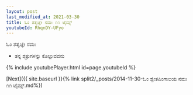 ```yaml
---
layout: post
last_modified_at: 2021-03-30
title: ಓಂ ಶತೃಜ್ಞೇ ನಮಃ ೧೧ ಟೈಮ್ಸ್
youtubeId: RhqnDY-UFyo
---
```

 
 
 ಓಂ ಶತೃಜ್ಞೇ ನಮಃ  
 
 -  ತನ್ನ ಶತ್ರುಗಳನ್ನು ಕೊಲ್ಲುವವನು 
 
  
 
  
 
 
 
 
 
 


{% include youtubePlayer.html id=page.youtubeId %}
 
[Next]({{ site.baseurl }}{% link  split2/_posts/2014-11-30-ಓಂ ಶ್ವೇತಪಿಂಗಾಲಯ ನಮಃ ೧೧ ಟೈಮ್ಸ್.md%})
 
